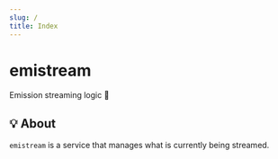 ```yaml
---
slug: /
title: Index
---
```


# emistream

Emission streaming logic 🔴

## 💡 About

`emistream` is a service that manages what is currently being streamed.
